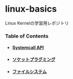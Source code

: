 # linux-basics
Linux Kernelの学習用レポジトリ

### Table of Contents
 - #### [Systemcall API](syscall)
 - #### [ソケットプラグミング](socket-programming)
 - #### [ファイルシステム](filesystem)
